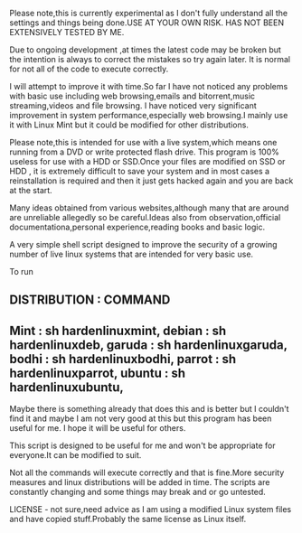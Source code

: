 Please note,this is currently experimental as I don't fully understand all the settings and things being done.USE AT YOUR OWN RISK.
HAS NOT BEEN EXTENSIVELY TESTED BY ME.


Due to ongoing development ,at times the latest code may be broken but the intention is always to correct the mistakes so try again later. It is
normal for not all of the code to execute correctly.

I will attempt to improve it with time.So far I have not noticed any problems with basic use including web browsing,emails and bitorrent,music streaming,videos and file browsing.
I have noticed very significant improvement in system performance,especially web browsing.I mainly use it with Linux Mint but it could be modified for other distributions.


Please note,this is intended for use with a live system,which means one running from a DVD or write protected flash drive. This program is 100% useless for use with a HDD or SSD.Once your files are modified on SSD or HDD ,
it is extremely difficult to save your system and in most cases a reinstallation is required and then it just gets hacked again and you are back at the start.

Many ideas obtained from various websites,although many that are around are unreliable allegedly so be careful.Ideas also from observation,official documentationa,personal experience,reading books and basic logic.

A very simple shell script designed to improve the security of a growing number of live linux systems that are intended for very basic use.

To run

DISTRIBUTION  :               COMMAND
------------------------------------------------------
Mint           :             sh hardenlinuxmint,
debian         :             sh hardenlinuxdeb,
garuda         :             sh hardenlinuxgaruda,
bodhi          :              sh hardenlinuxbodhi,
parrot          :            sh hardenlinuxparrot,
ubuntu          :            sh hardenlinuxubuntu,
------------------------------------------------------
Maybe there is something already that does this and is better but I couldn't find it and maybe I am not very good at this but this program has been useful for me.
I hope it will be useful for others.

This script is designed to be useful for me and won't be appropriate for everyone.It can be modified to suit.

Not all the commands will execute correctly and that is fine.More security measures and linux distributions will be added in time.
The scripts are constantly changing and some things may break and or go untested.

LICENSE - not sure,need advice as I am using a modified Linux system files and have copied stuff.Probably the same license as Linux itself.
